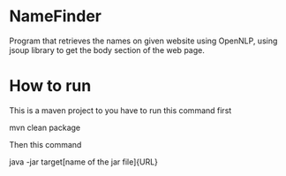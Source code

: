 # NameFinder
Program that retrieves the names on given website using OpenNLP, using jsoup library to get the body section of the web page.

# How to run
This is a maven project to you have to run this command first

 mvn clean package
 
Then this command

 java -jar target\[name of the jar file]{URL}
